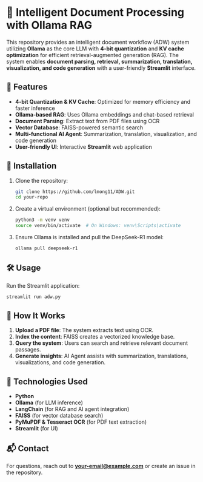 # 📄 Intelligent Document Processing with Ollama RAG

This repository provides an intelligent document workflow (ADW) system utilizing **Ollama** as the core LLM with **4-bit quantization** and **KV cache optimization** for efficient retrieval-augmented generation (RAG). The system enables **document parsing, retrieval, summarization, translation, visualization, and code generation** with a user-friendly **Streamlit** interface.

## 🚀 Features
- **4-bit Quantization & KV Cache**: Optimized for memory efficiency and faster inference
- **Ollama-based RAG**: Uses Ollama embeddings and chat-based retrieval
- **Document Parsing**: Extract text from PDF files using OCR
- **Vector Database**: FAISS-powered semantic search
- **Multi-functional AI Agent**: Summarization, translation, visualization, and code generation
- **User-friendly UI**: Interactive **Streamlit** web application

## 📂 Installation
1. Clone the repository:
   ```sh
   git clone https://github.com/lmong11/ADW.git
   cd your-repo
   ```
2. Create a virtual environment (optional but recommended):
   ```sh
   python3 -m venv venv
   source venv/bin/activate  # On Windows: venv\Scripts\activate
   ```
3. Ensure Ollama is installed and pull the DeepSeek-R1 model:
   ```sh
   ollama pull deepseek-r1
   ```

## 🛠️ Usage
Run the Streamlit application:
```sh
streamlit run adw.py
```

## 🧠 How It Works
1. **Upload a PDF file**: The system extracts text using OCR.
2. **Index the content**: FAISS creates a vectorized knowledge base.
3. **Query the system**: Users can search and retrieve relevant document passages.
4. **Generate insights**: AI Agent assists with summarization, translations, visualizations, and code generation.

## 📌 Technologies Used
- **Python**
- **Ollama** (for LLM inference)
- **LangChain** (for RAG and AI agent integration)
- **FAISS** (for vector database search)
- **PyMuPDF & Tesseract OCR** (for PDF text extraction)
- **Streamlit** (for UI)


## 📬 Contact
For questions, reach out to **your-email@example.com** or create an issue in the repository.

